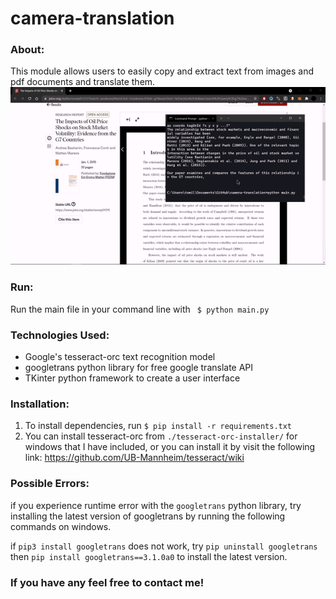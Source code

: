 # camera-translation

### About:
This module allows users to easily copy and extract text from images and pdf documents and translate them.   
![Alt Text](./readme-assets/image.gif)

### Run:
Run the main file in your command line with ` $ python main.py`

### Technologies Used:
- Google's tesseract-orc text recognition model
- googletrans python library for free google translate API
- TKinter python framework to create a user interface

### Installation:
1. To install dependencies, run `$ pip install -r requirements.txt`
2. You can install tesseract-orc from `./tesseract-orc-installer/` for windows that I have included, or you can install it by visit the following link: https://github.com/UB-Mannheim/tesseract/wiki 

### Possible Errors:
if you experience runtime error with the `googletrans` python library, try installing the latest version of googletrans by running the following commands on windows.

if `pip3 install googletrans` does not work,
try `pip uninstall googletrans`
then `pip install googletrans==3.1.0a0`
to install the latest version.

### If you have any feel free to contact me!
